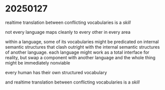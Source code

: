 # 20250127

realtime translation between conflicting vocabularies is a _skill_

not every language maps cleanly to every other in every area

within a language, some of its vocabularies might be predicated on internal semantic structures that clash outright with the internal semantic structures of another language. each language might work as a total interface for reality, but swap a component with another language and the whole thing might be immediately nonviable

every human has their own structured vocabulary

and realtime translation between conflicting vocabularies is a _skill_
